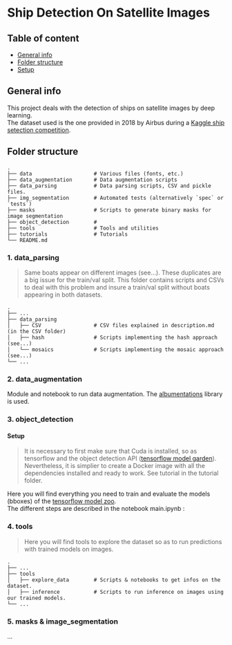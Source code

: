 # Ship Detection On Satellite Images

## Table of content

* [General info](#general-info)
* [Folder structure](#folder-structure)
* [Setup](#setup)


## General info

This project deals with the detection of ships on satellite images by deep learning. \
The dataset used is the one provided in 2018 by Airbus during a [Kaggle ship setection competition](https://www.kaggle.com/c/airbus-ship-detection). 

## Folder structure 
    .
    ├── data                    # Various files (fonts, etc.) 
    ├── data_augmentation       # Data augmentation scripts 
    ├── data_parsing            # Data parsing scripts, CSV and pickle files.
    ├── img_segmentation        # Automated tests (alternatively `spec` or `tests`)
    ├── masks                   # Scripts to generate binary masks for image segmentation 
    ├── object_detection        # 
    ├── tools                   # Tools and utilities
    ├── tutorials               # Tutorials 
    └── README.md

### 1. data_parsing

> Same boats appear on different images (see...). These duplicates are a big issue for the train/val split. This folder contains scripts and CSVs to deal with this problem and insure a train/val split without boats appearing in both datasets.

    .
    ├── ...
    ├── data_parsing            
    │   ├── CSV                 # CSV files explained in description.md (in the CSV folder)
    │   ├── hash                # Scripts implementing the hash approach (see...)
    │   └── mosaics             # Scripts implementing the mosaic approach (see...)
    └── ...

### 2. data_augmentation

Module and notebook to run data augmentation. The [albumentations](https://github.com/albumentations-team/albumentations) library is used.

### 3. object_detection 

#### Setup 

> It is necessary to first make sure that Cuda is installed, so as tensorflow and the object detection API ([tensorflow model garden](https://github.com/tensorflow/models)). Nevertheless, it is simplier to create a Docker image with all the dependencies installed and ready to work. See tutorial in the tutorial folder. 

Here you will find everything you need to train and evaluate the models (bboxes) of the [tensorflow model zoo](https://github.com/tensorflow/models/blob/master/research/object_detection/g3doc/tf2_detection_zoo.md).\
The different steps are described in the notebook main.ipynb :


### 4. tools

> Here you will find tools to explore the dataset so as to run predictions with trained models on images.

    .
    ├── ...
    ├── tools            
    │   ├── explore_data        # Scripts & notebooks to get infos on the dataset.
    │   ├── inference           # Scripts to run inference on images using our trained models.
    └── ...

### 5. masks & image_segmentation

...
